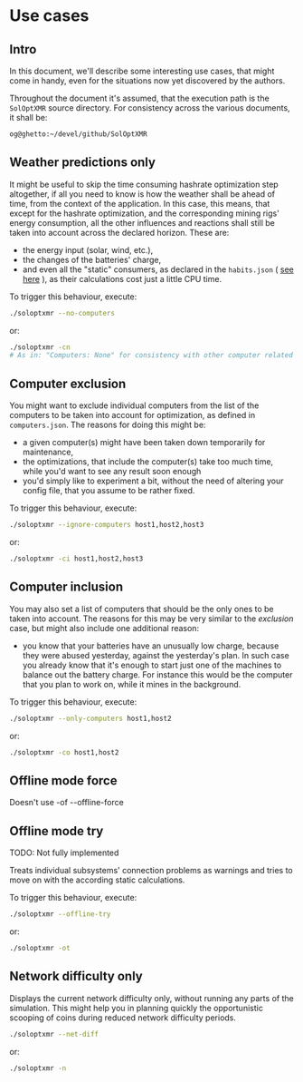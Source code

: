 # Use cases

## Intro
In this document, we'll describe some interesting use cases, that might come in handy, even for the situations now yet discovered by the authors. 

Throughout the document it's assumed, that the execution path is the `SolOptXMR` source directory. For consistency across the various documents, it shall be:

```bash
og@ghetto:~/devel/github/SolOptXMR
``` 

## Weather predictions only

It might be useful to skip the time consuming hashrate optimization step altogether, if all you need to know is how the weather shall be ahead of time, from the context of the application. 
In this case, this means, that except for the hashrate optimization, and the corresponding mining rigs' energy consumption, all the other influences and reactions shall still be taken into account across the declared horizon. 
These are:

- the energy input (solar, wind, etc.),
- the changes of the batteries' charge, 
- and even all the "static" consumers, as declared in the `habits.json` ( [see here](habits.md) ), as their calculations cost just a little CPU time. 

To trigger this behaviour, execute:

```bash
./soloptxmr --no-computers
``` 

or: 

```bash
./soloptxmr -cn
# As in: "Computers: None" for consistency with other computer related options.
``` 

## Computer exclusion

You might want to exclude individual computers from the list of the computers to be taken into account for optimization, as defined in `computers.json`. 
The reasons for doing this might be:

- a given computer(s) might have been taken down temporarily for maintenance,
- the optimizations, that include the computer(s) take too much time, while you'd want to see any result soon enough
- you'd simply like to experiment a bit, without the need of altering your config file, that you assume to be rather fixed.


To trigger this behaviour, execute:

```bash
./soloptxmr --ignore-computers host1,host2,host3
``` 

or: 

```bash
./soloptxmr -ci host1,host2,host3 
``` 

## Computer inclusion

You may also set a list of computers that should be the only ones to be taken into account. 
The reasons for this may be very similar to the _exclusion_ case, but might also include one additional reason: 

- you know that your batteries have an unusually low charge, because they were abused yesterday, against the yesterday's plan. In such case you already know that it's enough to start just one of the machines to balance out the battery charge. For instance this would be the computer that you plan to work on, while it mines in the background. 

To trigger this behaviour, execute:

```bash
./soloptxmr --only-computers host1,host2
``` 

or: 

```bash
./soloptxmr -co host1,host2 
``` 

## Offline mode force
Doesn't use 
-of
--offline-force

## Offline mode try

TODO: Not fully implemented
 
Treats individual subsystems' connection problems as warnings and tries to move on with the according static calculations.

To trigger this behaviour, execute:

```bash
./soloptxmr --offline-try
``` 

or: 

```bash
./soloptxmr -ot 
``` 

## Network difficulty only
Displays the current network difficulty only, without running any parts of the simulation. 
This might help you in planning quickly the opportunistic scooping of coins during reduced network difficulty periods.

```bash
./soloptxmr --net-diff
``` 

or: 

```bash
./soloptxmr -n 
``` 

